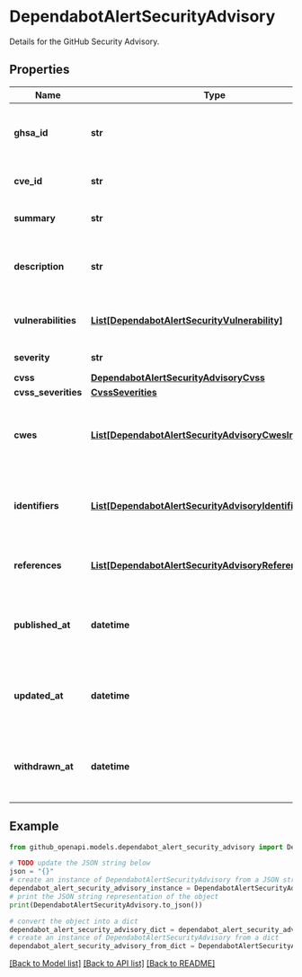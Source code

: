 # DependabotAlertSecurityAdvisory

Details for the GitHub Security Advisory.

## Properties

Name | Type | Description | Notes
------------ | ------------- | ------------- | -------------
**ghsa_id** | **str** | The unique GitHub Security Advisory ID assigned to the advisory. | [readonly] 
**cve_id** | **str** | The unique CVE ID assigned to the advisory. | [readonly] 
**summary** | **str** | A short, plain text summary of the advisory. | [readonly] 
**description** | **str** | A long-form Markdown-supported description of the advisory. | [readonly] 
**vulnerabilities** | [**List[DependabotAlertSecurityVulnerability]**](DependabotAlertSecurityVulnerability.md) | Vulnerable version range information for the advisory. | [readonly] 
**severity** | **str** | The severity of the advisory. | [readonly] 
**cvss** | [**DependabotAlertSecurityAdvisoryCvss**](DependabotAlertSecurityAdvisoryCvss.md) |  | 
**cvss_severities** | [**CvssSeverities**](CvssSeverities.md) |  | [optional] 
**cwes** | [**List[DependabotAlertSecurityAdvisoryCwesInner]**](DependabotAlertSecurityAdvisoryCwesInner.md) | Details for the advisory pertaining to Common Weakness Enumeration. | [readonly] 
**identifiers** | [**List[DependabotAlertSecurityAdvisoryIdentifiersInner]**](DependabotAlertSecurityAdvisoryIdentifiersInner.md) | Values that identify this advisory among security information sources. | [readonly] 
**references** | [**List[DependabotAlertSecurityAdvisoryReferencesInner]**](DependabotAlertSecurityAdvisoryReferencesInner.md) | Links to additional advisory information. | [readonly] 
**published_at** | **datetime** | The time that the advisory was published in ISO 8601 format: &#x60;YYYY-MM-DDTHH:MM:SSZ&#x60;. | [readonly] 
**updated_at** | **datetime** | The time that the advisory was last modified in ISO 8601 format: &#x60;YYYY-MM-DDTHH:MM:SSZ&#x60;. | [readonly] 
**withdrawn_at** | **datetime** | The time that the advisory was withdrawn in ISO 8601 format: &#x60;YYYY-MM-DDTHH:MM:SSZ&#x60;. | [readonly] 

## Example

```python
from github_openapi.models.dependabot_alert_security_advisory import DependabotAlertSecurityAdvisory

# TODO update the JSON string below
json = "{}"
# create an instance of DependabotAlertSecurityAdvisory from a JSON string
dependabot_alert_security_advisory_instance = DependabotAlertSecurityAdvisory.from_json(json)
# print the JSON string representation of the object
print(DependabotAlertSecurityAdvisory.to_json())

# convert the object into a dict
dependabot_alert_security_advisory_dict = dependabot_alert_security_advisory_instance.to_dict()
# create an instance of DependabotAlertSecurityAdvisory from a dict
dependabot_alert_security_advisory_from_dict = DependabotAlertSecurityAdvisory.from_dict(dependabot_alert_security_advisory_dict)
```
[[Back to Model list]](../README.md#documentation-for-models) [[Back to API list]](../README.md#documentation-for-api-endpoints) [[Back to README]](../README.md)



